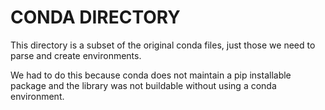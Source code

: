 # CONDA DIRECTORY

This directory is a subset of the original conda files, just those we need to parse and create environments.

We had to do this because conda does not maintain a pip installable package and the library was not buildable without
using a conda environment.
